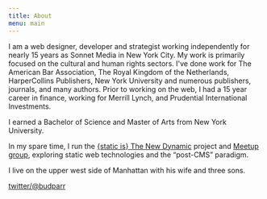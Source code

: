 ```yaml
---
title: About
menu: main
---
```


I am a web designer, developer and strategist working independently for nearly 15 years as Sonnet Media in New York City. My work is primarily focused on the cultural and human rights sectors. I've done work for The American Bar Association, The Royal Kingdom of the Netherlands, HarperCollins Publishers, New York University and numerous publishers, journals, and many authors. Prior to working on the web, I had a 15 year career in finance, working for Merrill Lynch, and Prudential International Investments.

I earned a Bachelor of Science and Master of Arts from New York University.

In my spare time, I run the [{static is} The New Dynamic](https://www.thenewdynamic.org/) project and [Meetup group](http://www.meetup.com/the-new-dynamic/), exploring static web technologies and the “post-CMS” paradigm.

I live on the upper west side of Manhattan with his wife and three sons.


[twitter/@budparr](http://twitter.com/budparr)
